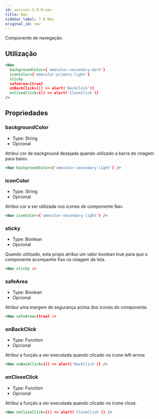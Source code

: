 ```yaml
---
id: version-2.9.0-nav
title: Nav
sidebar_label: 7.6 Nav
original_id: nav
---
```


Componente de navegação.

## Utilização

```xml
<Nav
  backgroundColor={'amecolor-secondary-dark'}
  iconColor={'amecolor-primary-light'}
  sticky
  safeArea={true}
  onBackClick={() => alert('BackClick')}
  onCloseClick={() => alert('CloseClick')}
/>
```

## Propriedades

### backgroundColor

- Type: String
- Opcional

Atribui cor de background desejada quando utilizado a barra de rolagem para baixo.

```xml
<Nav backgroundColor={'amecolor-secondary-light'} />
```

### iconColor

- Type: String
- Opcional

Atribui cor a ser utilizada nos icones do componente Nav.

```xml
<Nav iconColor={'amecolor-secondary-light'} />
```

### sticky

- Type: Boolean
- Opcional

Quando utilizado, esta props atribui um valor boolean true para que o componente acompanhe fixo na rolagem da tela.

```xml
<Nav sticky />
```

### safeArea

- Type: Boolean
- Opcional

Atribui uma margem de segurança acima dos icones do componente.

```xml
<Nav safeArea={true} />
```

### onBackClick

- Type: Function
- Opcional

Atribui a função a ser executada quando clicado no ícone left-arrow.

```xml
<Nav onBackClick={() => alert('BackClick')} />
```

### onCloseClick

- Type: Function
- Opcional

Atribui a função a ser executada quando clicado no ícone close.

```xml
<Nav onCloseClick={() => alert('CloseClick')} />
```
